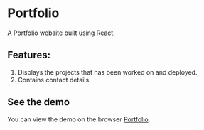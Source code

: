 # Portfolio

A Portfolio website built using React. 

## Features:
1. Displays the projects that has been worked on and deployed.
2. Contains contact details.

## See the demo

You can view the demo on the browser [Portfolio](https://ezinne-portfolio.netlify.app/).

